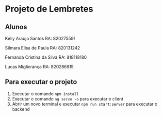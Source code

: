 # Projeto de Lembretes

## Alunos

Kelly Araujo Santos
RA: 820275591

Silmara Elisa de Paula
RA: 820131242

Fernanda Cristina da Silva
RA: 818118180

Lucas Migliorança
RA: 820286615

## Para executar o projeto

1. Executar o comando `npm install`
2. Executar o comando `ng serve -o` para executar o client
3. Abrir um novo terminal e executar `npm run start:server` para executar o backend
